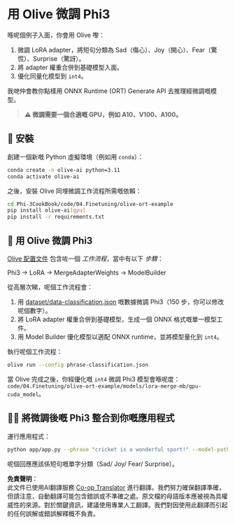 <!--
CO_OP_TRANSLATOR_METADATA:
{
  "original_hash": "aed7639909ebbd1960507880cff2ae4c",
  "translation_date": "2025-04-04T17:12:56+00:00",
  "source_file": "code\\03.Finetuning\\olive-ort-example\\README.md",
  "language_code": "hk"
}
-->
# 用 Olive 微調 Phi3

喺呢個例子入面，你會用 Olive 嚟：

1. 微調 LoRA adapter，將短句分類為 Sad（傷心）、Joy（開心）、Fear（驚慌）、Surprise（驚訝）。
1. 將 adapter 權重合併到基礎模型入面。
1. 優化同量化模型到 `int4`。

我哋仲會教你點樣用 ONNX Runtime (ORT) Generate API 去推理經微調嘅模型。

> **⚠️ 微調需要一個合適嘅 GPU，例如 A10、V100、A100。**

## 💾 安裝

創建一個新嘅 Python 虛擬環境（例如用 `conda`）：

```bash
conda create -n olive-ai python=3.11
conda activate olive-ai
```

之後，安裝 Olive 同埋微調工作流程所需嘅依賴：

```bash
cd Phi-3CookBook/code/04.Finetuning/olive-ort-example
pip install olive-ai[gpu]
pip install -r requirements.txt
```

## 🧪 用 Olive 微調 Phi3
[Olive 配置文件](../../../../../code/03.Finetuning/olive-ort-example/phrase-classification.json) 包含咗一個 *工作流程*，當中有以下 *步驟*：

Phi3 -> LoRA -> MergeAdapterWeights -> ModelBuilder

從高層次睇，呢個工作流程會：

1. 用 [dataset/data-classification.json](../../../../../code/03.Finetuning/olive-ort-example/dataset/dataset-classification.json) 嘅數據微調 Phi3（150 步，你可以修改呢個數字）。
1. 將 LoRA adapter 權重合併到基礎模型，生成一個 ONNX 格式嘅單一模型工件。
1. 用 Model Builder 優化模型以適配 ONNX runtime，並將模型量化到 `int4`。

執行呢個工作流程：

```bash
olive run --config phrase-classification.json
```

當 Olive 完成之後，你經優化嘅 `int4` 微調 Phi3 模型會喺呢度：`code/04.Finetuning/olive-ort-example/models/lora-merge-mb/gpu-cuda_model`。

## 🧑‍💻 將微調後嘅 Phi3 整合到你嘅應用程式 

運行應用程式：

```bash
python app/app.py --phrase "cricket is a wonderful sport!" --model-path models/lora-merge-mb/gpu-cuda_model
```

呢個回應應該係短句嘅單字分類（Sad/ Joy/ Fear/ Surprise）。

**免責聲明**：  
此文件已使用AI翻譯服務 [Co-op Translator](https://github.com/Azure/co-op-translator) 進行翻譯。我們努力確保翻譯準確，但請注意，自動翻譯可能包含錯誤或不準確之處。原文檔的母語版本應被視為具權威性的來源。對於關鍵資訊，建議使用專業人工翻譯。我們對因使用此翻譯而引起的任何誤解或錯誤解釋概不負責。